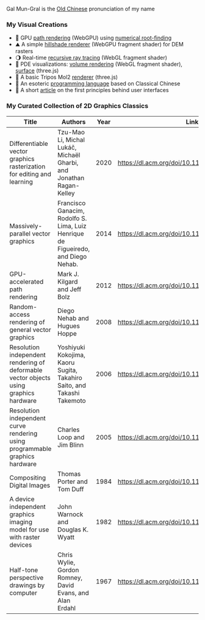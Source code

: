 Gal Mun-Gral is the [Old Chinese](https://en.wikipedia.org/wiki/Old_Chinese) pronunciation of my name

### My Visual Creations
- 🧮 GPU [path rendering](https://galmungral.github.io/newton-vg/) (WebGPU) using [numerical root-finding](https://raw.githubusercontent.com/GalMunGral/newton-vg/main/src/newton.wgsl)
- ⛰️ A simple [hillshade renderer](https://galmungral.github.io/hillshade/) (WebGPU fragment shader) for DEM rasters
- 🌖 Real-time [recursive ray tracing](https://galmungral.github.io/gl-raytracer/) (WebGL fragment shader)
- 🌊 PDE visualizations: [volume rendering](https://galmungral.github.io/fdm-3d/) (WebGL fragment shader), [surface](https://galmungral.github.io/fdm-2d/) (three.js)
- 🧬 A basic Tripos Mol2 [renderer](https://galmungral.github.io/mol-renderer) (three.js)
- 🔣 An esoteric [programming language](https://galmungral.github.io/hanbun-lang/) based on Classical Chinese
- 📜 A short [article](https://galmungral.github.io/sigui/) on the first principles behind user interfaces

### My Curated Collection of 2D Graphics Classics
| Title | Authors  | Year | Link |
|-------|---------|------|------|
| Differentiable vector graphics rasterization for editing and learning | Tzu-Mao Li, Michal Lukáč, Michaël Gharbi, and Jonathan Ragan-Kelley | 2020 | https://dl.acm.org/doi/10.1145/3414685.3417871 |
| Massively-parallel vector graphics | Francisco Ganacim, Rodolfo S. Lima, Luiz Henrique de Figueiredo, and Diego Nehab. | 2014 | https://dl.acm.org/doi/10.1145/2661229.2661274 |
| GPU-accelerated path rendering | Mark J. Kilgard and Jeff Bolz | 2012 | https://dl.acm.org/doi/10.1145/2366145.2366191 |
| Random-access rendering of general vector graphics | Diego Nehab and Hugues Hoppe | 2008 | https://dl.acm.org/doi/10.1145/1409060.1409088 |
| Resolution independent rendering of deformable vector objects using graphics hardware | Yoshiyuki Kokojima, Kaoru Sugita, Takahiro Saito, and Takashi Takemoto | 2006 | https://dl.acm.org/doi/10.1145/1179849.1179997 |
| Resolution independent curve rendering using programmable graphics hardware | Charles Loop and Jim Blinn | 2005 | https://dl.acm.org/doi/10.1145/1073204.1073303 |
| Compositing Digital Images | Thomas Porter and Tom Duff | 1984 | https://dl.acm.org/doi/10.1145/964965.808606 |
| A device independent graphics imaging model for use with raster devices | John Warnock and Douglas K. Wyatt | 1982 | https://dl.acm.org/doi/10.1145/800064.801297 |
| Half-tone perspective drawings by computer | Chris Wylie, Gordon Romney, David Evans, and Alan Erdahl | 1967 | https://dl.acm.org/doi/10.1145/1465611.1465619
